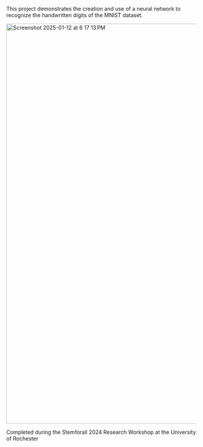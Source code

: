 This project demonstrates the creation and use of a neural network to recognize the handwritten digits of the MNIST dataset.

<img width="1058" alt="Screenshot 2025-01-12 at 6 17 13 PM" src="https://github.com/user-attachments/assets/6a12db52-70c1-4a4a-bd37-c1d54cebe245" />


Completed during the Stemforall 2024 Research Workshop at the University of Rochester
